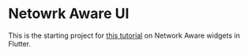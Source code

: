 # Netowrk Aware UI

This is the starting project for [this tutorial](https://youtu.be/u9O8NOnQi_A) on Network Aware widgets in Flutter.